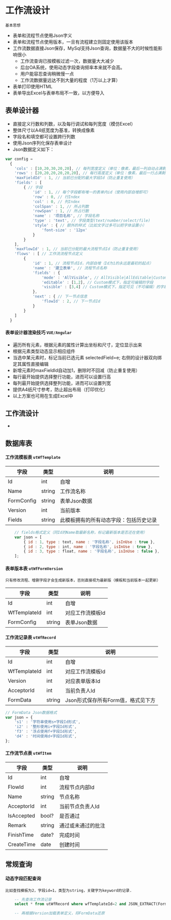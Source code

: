 # 工作流设计

    基本思想

- 表单和流程节点使用Json字义
- 表单和流程节点使用版本，一旦有流程建立则固定使用该版本
- 工作流数据直接Json保存，MySql支持Json查询，数据量不大的时候性能影响很小
    - 工作流查询已按模板过滤一次，数据量大大减少
    - 后台OA系统，使用动态字段查询频率本来就不会高。
    - 用户能容忍查询稍微慢一点
    - 工作流数据量远达不到大量的程度（1万以上才算）
- 表单打印使用HTML
- 表单导出Excel与表单布局不一致，以方便导入

## 表单设计器
- 直接定义行数和列数，以及每行调试和每列宽度（模仿Excel）
- 整体尺寸以A4纸宽度为基准，转换成像素
- 字段名和填空都可设置跨行列数
- 使用Json序列化保存表单设计
- Json数据定义如下：

```javascript
var config = 
  {
    'cols' : [10,20,30,20,20], // 每列宽度定义（单位：像素，最后一列自动占满剩余空间）
    'rows' : [20,20,20,20,20,20], // 每行高度定义（单位：像素，最后一行占满剩余空间） 
    'maxFieldId' : 1, // 当前已分配的最大字段Id（防止重复使用）
    'fields' : [ 
        { // 字段
            'id' : 1, // 每个字段都有唯一的表单内id（使用内部自增即可）
            'row' : 0, // 行Index
            'col' : 0, // 列Index 
            'colSpan' : 1, // 所占列数
            'rowSpan' : 1, // 所占行数
            'name' : '项目名称', // 字段名称
            'type' : 'text', // 字段类型(text/number/select/file)
            'style' : { // 额外的样式（比如文字过多可以把字体设置小）
                'font-size' : '12px'
            }
        }
    ],
    'maxFlowId' : 1, // 当前已分配的最大流程节点Id（防止重复使用）
    'flows' : [ // 工作流流程节点定义
        {
            'id' : 1, // 流程节点Id，内部自增（Id为1的永远是最初的起点）
            'name' : '建立表单', // 流程节点名称
            'fields' : {
                'mode' : 'AllVisible', // AllVisible|AllEditable|Custom
                'editable' : [1,2], // Custom模式下，指定可编辑的字段
                'visible' : [3,4] // Custom模式下，指定可见（不可编辑）的字段
            },
            'next' : { // 下一节点信息
                'flowId' : 2, // 下一节点Id
            }
        }
    ]
  }
```

#### 表单设计器渲染技巧 `VUE/Angular`

- 遍历所有元素，根据元素的属性计算出坐标和尺寸，定位显示出来
- 根据元素类型动态显示相应组件
- 当选中某元素时，标记当前已选元素 selectedField=e; 右侧的设计器双向绑定其属性直接编辑
- 新增元素时maxFieldId自动加1，删除时不回减（防止重复使用）
- 每行最开始提供选择整行功能，进而可以设置行高
- 每列最开始提供选择整列功能，进而可以设置列宽
- 提供A4纸尺寸参考，防止超出布局（打印优化）
- 以上方案也可用在生成Excel中

## 工作流设计
- 


## 数据库表

#### 工作流模板表 `utWfTemplate`

| 字段 | 类型 | 说明 |
| ---- | ---- | ---- |
| Id | int | 自增 |
| Name | string | 工作流名称 |
| FormConfig | string | 表单Json数据 |
| Version | int | 当前版本 |
| Fields | string | 此模板拥有的所有动态字段：包括历史记录 |

```javascript
    // fields格式定义（同Id的Name取最新名称，标记最新版本是否还在使用）
    var json = [
        { id : 1, type : text, name : '字段名称', isInUse : true },
        { id : 2, type : int, name : '字段名称', isInUse : true },
        { id : 3, type : float, name : '字段名称', isInUse : false },
    ];
```

#### 表单版本表 `utWfFormVersion`
    只有修改流程、增删字段才会生成新版本，否则直接视为最新版（模板和当前版本一起更新）
| 字段 | 类型 | 说明 |
| ---- | ---- | ---- |
| Id | int | 自增 |
| WfTemplateId | int | 对应工作流模板Id |
| FormConfig | string | 表单Json数据 |

#### 工作流记录表 `utWfRecord`

| 字段 | 类型 | 说明 |
| ---- | ---- | ---- |
| Id | int | 自增 |
| WfTemplateId | int | 对应工作流模板Id |
| Version | int | 对应表单版本Id |
| AcceptorId | int | 当前负责人Id |
| FormData | string | Json形式保存所有Form值，格式见下方 |

```javascript
// FormData Json数据格式
var json = {
    's1' : '字符串使用s+字段Id形式',
    'i2' : '整形使用i+字段Id形式',
    'f3' : '浮点使用f+字段Id形式',
    'd4' : '时间使用d+字段Id形式',
};
```

#### 工作流节点表 `utWfItem`

| 字段 | 类型 | 说明 |
| ---- | ---- | ---- |
| Id | int | 自增 |
| FlowId | int | 流程节点内部Id |
| Name | string | 节点名称 |
| AcceptorId | int | 当前节点负责人Id |
| IsAccepted | bool? | 是否通过 |
| Remark | string | 通过或未通过的批注 |
| FinishTime | date? | 完成时间 |
| CreateTime | date | 创建时间 |

## 常规查询

#### 动态字段匹配查询
    比如查找模板为2，字段id=1，类型为string，关键字为keyword的记录.
```sql
    -- 先查询工作流记录
    select * from utWfRecord where wfTemplateId=2 and JSON_EXTRACT(FormData, '$.s1') like '%keyword%'

    -- 再根据Version加载表单定义，将FormData还原
```